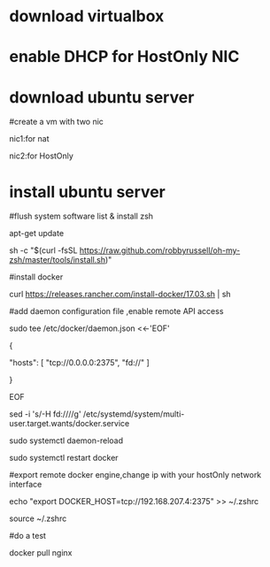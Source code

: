 # download virtualbox

# enable DHCP for HostOnly NIC

# download ubuntu server 

#create a vm with two nic

nic1:for nat

nic2:for HostOnly

# install ubuntu server

#flush system software list & install zsh

apt-get update 

sh -c "$(curl -fsSL https://raw.github.com/robbyrussell/oh-my-zsh/master/tools/install.sh)" 

#install docker

curl https://releases.rancher.com/install-docker/17.03.sh | sh

#add daemon configuration file ,enable remote API access
 
sudo tee /etc/docker/daemon.json <<-'EOF'  



{   
   
  "hosts": [     "tcp://0.0.0.0:2375",     "fd://"   ]

}



EOF


sed -i 's/-H fd:\/\///g' /etc/systemd/system/multi-user.target.wants/docker.service 

sudo systemctl daemon-reload 

sudo systemctl restart docker


#export remote docker engine,change ip with your hostOnly network interface

echo "export DOCKER_HOST=tcp://192.168.207.4:2375" >> ~/.zshrc

source ~/.zshrc

#do a test 

docker pull nginx

